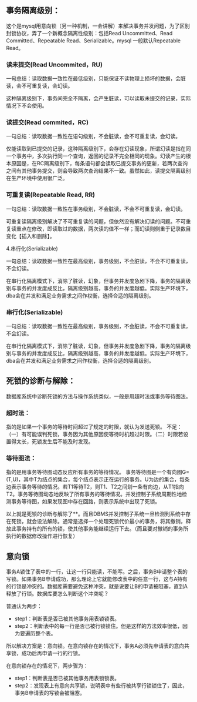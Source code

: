 

## 事务隔离级别：

这个是mysql用意向锁（另一种机制，一会讲解）来解决事务并发问题，为了区别封锁协议，弄了一个新概念隔离性级别：包括Read Uncommitted、Read Committed、Repeatable Read、Serializable。mysql 一般默认Repeatable Read。

### 读未提交\(Read Uncommited，RU\)

一句总结：读取数据一致性在最低级别，只能保证不读物理上损坏的数据，会脏读，会不可重复读，会幻读。

这种隔离级别下，事务间完全不隔离，会产生脏读，可以读取未提交的记录，实际情况下不会使用。

###  读提交\(Read commited，RC\)

一句总结：读取数据一致性在语句级别，不会脏读，会不可重复读，会幻读。

仅能读取到已提交的记录，这种隔离级别下，会存在幻读现象，所谓幻读是指在同一个事务中，多次执行同一个查询，返回的记录不完全相同的现象。幻读产生的根本原因是，在RC隔离级别下，每条语句都会读取已提交事务的更新，若两次查询之间有其他事务提交，则会导致两次查询结果不一致。虽然如此，读提交隔离级别在生产环境中使用很广泛。

###  可重复读\(Repeatable Read, RR\)

一句总结：读取数据一致性在事务级别，不会脏读，不会不可重复读，会幻读。

可重复读隔离级别解决了不可重复读的问题，但依然没有解决幻读的问题。不可重复读重点在修改，即读取过的数据，两次读的值不一样；而幻读则侧重于记录数目变化【插入和删除】。



4.串行化\(Serializable\)

一句总结：读取数据一致性在最高级别，事务级别，不会脏读，不会不可重复读，不会幻读。

在串行化隔离模式下，消除了脏读，幻象，但事务并发度急剧下降，事务的隔离级别与事务的并发度成反比，隔离级别越高，事务的并发度越低。实际生产环境下，dba会在并发和满足业务需求之间作权衡，选择合适的隔离级别。

### 串行化(Serializable)
一句总结：读取数据一致性在最高级别，事务级别，不会脏读，不会不可重复读，不会幻读。

在串行化隔离模式下，消除了脏读，幻象，但事务并发度急剧下降，事务的隔离级别与事务的并发度成反比，隔离级别越高，事务的并发度越低。实际生产环境下，dba会在并发和满足业务需求之间作权衡，选择合适的隔离级别。

## 死锁的诊断与解除：
数据库系统中诊断死锁的方法与操作系统类似，一般是用超时法或事务等待图法。

### 超时法：
指的是如果一个事务的等待时间超过了规定的时限，就认为发送死锁。
不足：（一）有可能误判死锁，事务因为其他原因使等待时机超过时限。（二）时限若设置得太长，死锁发生后不能及时发现。
### 等待图法：
指的是用事务等待图动态反应所有事务的等待情况。
事务等待图是一个有向图G=(T,U)，其中T为结点的集合，每个结点表示正在运行的事务。U为边的集合，每条边表示事务等待的情况。若T1等待T2，则T1、T2之间划一条有向边，从T1指向T2。事务等待图动态地反映了所有事务的等待情况。并发控制子系统周期性地检测事务等待图，如果发现图中存在回路，则表示系统中出现了死锁。

以上就是死锁的诊断与解除了**。而且DBMS并发控制子系统一旦检测到系统中存在死锁，就会设法解除。通常是选择一个处理死锁代价最小的事务，将其撤销，释放此事务持有的所有的锁，使其他事务能继续运行下去。（而且要对撤销的事务所执行的数据修改操作进行恢复）

## 意向锁
事务A锁住了表中的一行，让这一行只能读，不能写。之后，事务B申请整个表的写锁。如果事务B申请成功，那么理论上它就能修改表中的任意一行，这与A持有的行锁是冲突的。数据库需要避免这种冲突，就是说要让B的申请被阻塞，直到A释放了行锁。数据库要怎么判断这个冲突呢？

普通认为两步：
- step1：判断表是否已被其他事务用表锁锁表。
- step2：判断表中的每一行是否已被行锁锁住。但是这样的方法效率很低，因为要遍历整个表。

所以解决方案是：意向锁。在意向锁存在的情况下，事务A必须先申请表的意向共享锁，成功后再申请一行的行锁。

在意向锁存在的情况下，两步骤为：
- step1：判断表是否已被其他事务用表锁锁表。
- step2：发现表上有意向共享锁，说明表中有些行被共享行锁锁住了，因此，事务B申请表的写锁会被阻塞。
